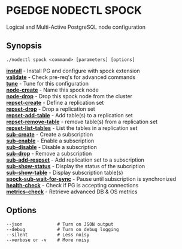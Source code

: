 # PGEDGE NODECTL SPOCK 
Logical and Multi-Active PostgreSQL node configuration

## Synopsis
    ./nodectl spock <command> [parameters] [options] 

[**install**](doc/spock-install.md)             - Install PG and configure with spock extension<br>
[**validate**](doc/spock-validate.md)           - Check pre-req's for advanced commands<br>
[**tune**](doc/spock-tune.md)                   - Tune for this configuration<br>
[**node-create**](doc/spock-node-create.md)     - Name this spock node<br>
[**node-drop**](doc/spock-node-drop.md)         - Drop this spock node from the cluster<br>
[**repset-create**](doc/spock-repset-create.md) - Define a replication set<br>
[**repset-drop**](doc/spock-repset-drop.md) - Drop a replication set<br>
[**repset-add-table**](doc/spock-repset-add-table.md)  - Add table(s) to a replication set<br>
[**repset-remove-table**](doc/spock-repset-remove-table.md)  - remove table(s) from a replication set<br>
[**repset-list-tables**](doc/spock-repset-list-tables.md)  - List the tables in a replication set<br>
[**sub-create**](doc/spock-sub-create.md)       - Create a subscription<br>
[**sub-enable**](doc/spock-sub-enable.md)       - Enable a subscription<br>
[**sub-disable**](doc/spock-sub-disable.md)       - Disable a subscription<br>
[**sub-drop**](doc/spock-sub-drop.md)       - Remove a subscription<br>
[**sub-add-respset**](doc/spock-sub-add-repset.md)     - Add replication set to a subscription<br>
[**sub-show-status**](doc/spock-sub-show-status.md)        - Display the status of the subcription<br>
[**sub-show-table**](doc/spock-sub-show-table.md)      - Display subscription table(s)<br>
[**spock-sub-wait-for-sync**](doc/spock-sub-wait-for-sync.md)  - Pause until subscription is synchronized<br>
[**health-check**](doc/spock-health-check.md)          - Check if PG is accepting connections<br>
[**metrics-check**](doc/spock-metrics-check.md)        - Retrieve advanced DB & OS metrics<br>

## Options
    --json             # Turn on JSON output
    --debug            # Turn on debug logging
    --silent           # Less noisy
    --verbose or -v    # More noisy

